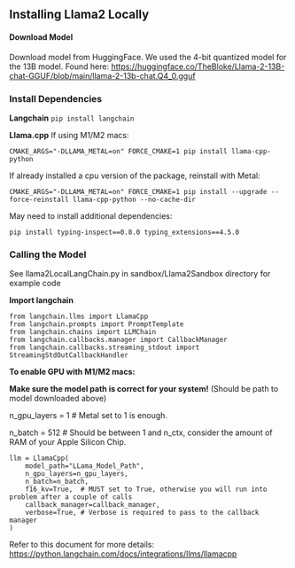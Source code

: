 
## Installing Llama2 Locally

#### Download Model
Download model from HuggingFace.
We used the 4-bit quantized model for the 13B model. Found here: https://huggingface.co/TheBloke/Llama-2-13B-chat-GGUF/blob/main/llama-2-13b-chat.Q4_0.gguf

### Install Dependencies
**Langchain**
`pip install langchain`

**Llama.cpp**
If using M1/M2 macs:

`CMAKE_ARGS="-DLLAMA_METAL=on" FORCE_CMAKE=1 pip install llama-cpp-python`

If already installed a cpu version of the package, reinstall with Metal:

`CMAKE_ARGS="-DLLAMA_METAL=on" FORCE_CMAKE=1 pip install --upgrade --force-reinstall llama-cpp-python --no-cache-dir`

May need to install additional dependencies:

`pip install typing-inspect==0.8.0 typing_extensions==4.5.0`


### Calling the Model
See llama2LocalLangChain.py in sandbox/Llama2Sandbox directory for example code

**Import langchain**
```
from langchain.llms import LlamaCpp
from langchain.prompts import PromptTemplate
from langchain.chains import LLMChain
from langchain.callbacks.manager import CallbackManager
from langchain.callbacks.streaming_stdout import StreamingStdOutCallbackHandler
```

**To enable GPU with M1/M2 macs:**

**Make sure the model path is correct for your system!** (Should be path to model downloaded above)

n_gpu_layers = 1  # Metal set to 1 is enough.

n_batch = 512  # Should be between 1 and n_ctx, consider the amount of RAM of your Apple Silicon Chip.

```
llm = LlamaCpp(
    model_path="LLama_Model_Path",
    n_gpu_layers=n_gpu_layers,
    n_batch=n_batch,
    f16_kv=True,  # MUST set to True, otherwise you will run into problem after a couple of calls
    callback_manager=callback_manager,
    verbose=True, # Verbose is required to pass to the callback manager
)
```

Refer to this document for more details: https://python.langchain.com/docs/integrations/llms/llamacpp
